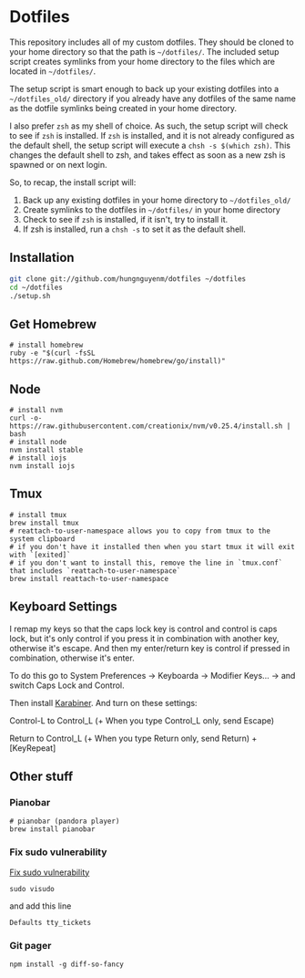 # Dotfiles

This repository includes all of my custom dotfiles.  They should be cloned to your home directory so that the path is `~/dotfiles/`.  The included setup script creates symlinks from your home directory to the files which are located in `~/dotfiles/`.

The setup script is smart enough to back up your existing dotfiles into a `~/dotfiles_old/` directory if you already have any dotfiles of the same name as the dotfile symlinks being created in your home directory.

I also prefer `zsh` as my shell of choice.  As such, the setup script will check to see if `zsh` is installed.  If `zsh` is installed, and it is not already configured as the default shell, the setup script will execute a `chsh -s $(which zsh)`.  This changes the default shell to zsh, and takes effect as soon as a new zsh is spawned or on next login.

So, to recap, the install script will:

1. Back up any existing dotfiles in your home directory to `~/dotfiles_old/`
2. Create symlinks to the dotfiles in `~/dotfiles/` in your home directory
3. Check to see if `zsh` is installed, if it isn't, try to install it.
4. If zsh is installed, run a `chsh -s` to set it as the default shell.

## Installation

``` bash
git clone git://github.com/hungnguyenm/dotfiles ~/dotfiles
cd ~/dotfiles
./setup.sh
```

## Get Homebrew

```
# install homebrew
ruby -e "$(curl -fsSL https://raw.github.com/Homebrew/homebrew/go/install)"
```

## Node

```
# install nvm
curl -o- https://raw.githubusercontent.com/creationix/nvm/v0.25.4/install.sh | bash
# install node
nvm install stable
# install iojs
nvm install iojs
```

## Tmux

```
# install tmux
brew install tmux
# reattach-to-user-namespace allows you to copy from tmux to the system clipboard
# if you don't have it installed then when you start tmux it will exit with `[exited]`
# if you don't want to install this, remove the line in `tmux.conf` that includes `reattach-to-user-namespace`
brew install reattach-to-user-namespace
```

## Keyboard Settings

I remap my keys so that the caps lock key is control and control is caps lock, but it's only control if you press it in combination with another key, otherwise it's escape. And then my enter/return key is control if pressed in combination, otherwise it's enter.

To do this go to System Preferences -> Keyboarda -> Modifier Keys... -> and switch Caps Lock and Control.

Then install [Karabiner](https://github.com/tekezo/Karabiner). And turn on these settings:

Control-L to Control_L (+ When you type Control_L only, send Escape)

Return to Control_L (+ When you type Return only, send Return) + [KeyRepeat]

## Other stuff

### Pianobar

```
# pianobar (pandora player)
brew install pianobar
```

### Fix sudo vulnerability

[Fix sudo vulnerability](http://blog.rongarret.info/2015/08/psa-beware-of-sudo-on-os-x.html)
```
sudo visudo
```

and add this line

```
Defaults tty_tickets
```

### Git pager

```
npm install -g diff-so-fancy
```